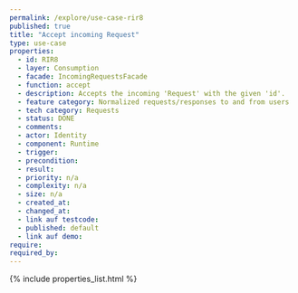 ```yaml
---
permalink: /explore/use-case-rir8
published: true
title: "Accept incoming Request"
type: use-case
properties:
  - id: RIR8
  - layer: Consumption
  - facade: IncomingRequestsFacade
  - function: accept
  - description: Accepts the incoming 'Request' with the given 'id'.
  - feature category: Normalized requests/responses to and from users
  - tech category: Requests
  - status: DONE
  - comments:
  - actor: Identity
  - component: Runtime
  - trigger:
  - precondition:
  - result:
  - priority: n/a
  - complexity: n/a
  - size: n/a
  - created_at:
  - changed_at:
  - link auf testcode:
  - published: default
  - link auf demo:
require:
required_by:
---
```


{% include properties_list.html %}
